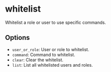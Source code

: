 # whitelist

Whitelist a role or user to use specific commands.

## Options

* `user_or_role`: User or role to whitelist.
* `command`: Command to whitelist.
* `clear`: Clear the whitelist.
* `list`: List all whitelisted users and roles.
